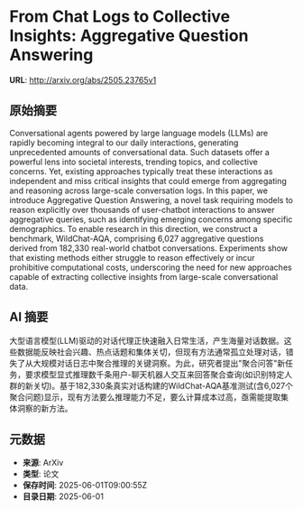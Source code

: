 # From Chat Logs to Collective Insights: Aggregative Question Answering

**URL**: http://arxiv.org/abs/2505.23765v1

## 原始摘要

Conversational agents powered by large language models (LLMs) are rapidly
becoming integral to our daily interactions, generating unprecedented amounts
of conversational data. Such datasets offer a powerful lens into societal
interests, trending topics, and collective concerns. Yet, existing approaches
typically treat these interactions as independent and miss critical insights
that could emerge from aggregating and reasoning across large-scale
conversation logs. In this paper, we introduce Aggregative Question Answering,
a novel task requiring models to reason explicitly over thousands of
user-chatbot interactions to answer aggregative queries, such as identifying
emerging concerns among specific demographics. To enable research in this
direction, we construct a benchmark, WildChat-AQA, comprising 6,027 aggregative
questions derived from 182,330 real-world chatbot conversations. Experiments
show that existing methods either struggle to reason effectively or incur
prohibitive computational costs, underscoring the need for new approaches
capable of extracting collective insights from large-scale conversational data.


## AI 摘要

大型语言模型(LLM)驱动的对话代理正快速融入日常生活，产生海量对话数据。这些数据能反映社会兴趣、热点话题和集体关切，但现有方法通常孤立处理对话，错失了从大规模对话日志中聚合推理的关键洞察。为此，研究者提出"聚合问答"新任务，要求模型显式推理数千条用户-聊天机器人交互来回答聚合查询(如识别特定人群的新关切)。基于182,330条真实对话构建的WildChat-AQA基准测试(含6,027个聚合问题)显示，现有方法要么推理能力不足，要么计算成本过高，亟需能提取集体洞察的新方法。

## 元数据

- **来源**: ArXiv
- **类型**: 论文
- **保存时间**: 2025-06-01T09:00:55Z
- **目录日期**: 2025-06-01
